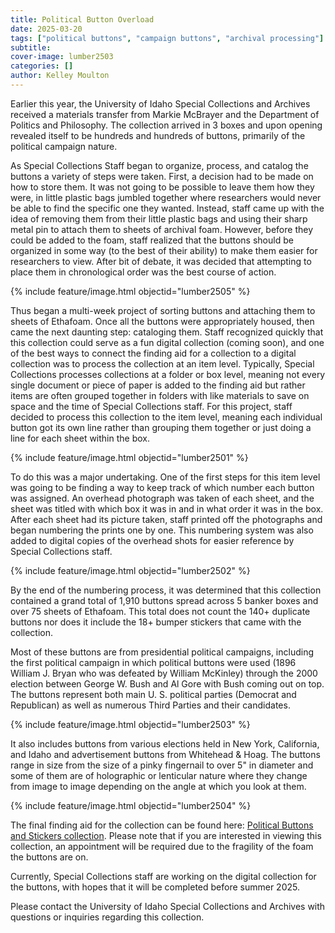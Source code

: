 ```yaml
---
title: Political Button Overload
date: 2025-03-20
tags: ["political buttons", "campaign buttons", "archival processing"]
subtitle: 
cover-image: lumber2503
categories: []
author: Kelley Moulton
---
```


Earlier this year, the University of Idaho Special Collections and Archives received a materials transfer from Markie McBrayer and the Department of Politics and Philosophy. The collection arrived in 3 boxes and upon opening revealed itself to be hundreds and hundreds of buttons, primarily of the political campaign nature. 

As Special Collections Staff began to organize, process, and catalog the buttons a variety of steps were taken. First, a decision had to be made on how to store them. It was not going to be possible to leave them how they were, in little plastic bags jumbled together where researchers would never be able to find the specific one they wanted. Instead, staff came up with the idea of removing them from their little plastic bags and using their sharp metal pin to attach them to sheets of archival foam. However, before they could be added to the foam, staff realized that the buttons should be organized in some way (to the best of their ability) to make them easier for researchers to view. After bit of debate, it was decided that attempting to place them in chronological order was the best course of action. 

{% include feature/image.html objectid="lumber2505" %}

Thus began a multi-week project of sorting buttons and attaching them to sheets of Ethafoam. Once all the buttons were appropriately housed, then came the next daunting step: cataloging them. Staff recognized quickly that this collection could serve as a fun digital collection (coming soon), and one of the best ways to connect the finding aid for a collection to a digital collection was to process the collection at an item level. Typically, Special Collections processes collections at a folder or box level, meaning not every single document or piece of paper is added to the finding aid but rather items are often grouped together in folders with like materials to save on space and the time of Special Collections staff. For this project, staff decided to process this collection to the item level, meaning each individual button got its own line rather than grouping them together or just doing a line for each sheet within the box. 

{% include feature/image.html objectid="lumber2501" %}

To do this was a major undertaking. One of the first steps for this item level was going to be finding a way to keep track of which number each button was assigned. An overhead photograph was taken of each sheet, and the sheet was titled with which box it was in and in what order it was in the box. After each sheet had its picture taken, staff printed off the photographs and began numbering the prints one by one. This numbering system was also added to digital copies of the overhead shots for easier reference by Special Collections staff.

{% include feature/image.html objectid="lumber2502" %}

By the end of the numbering process, it was determined that this collection contained a grand total of 1,910 buttons spread across 5 banker boxes and over 75 sheets of Ethafoam. This total does not count the 140+ duplicate buttons nor does it include the 18+ bumper stickers that came with the collection. 

Most of these buttons are from presidential political campaigns, including the first political campaign in which political buttons were used (1896 William J. Bryan who was defeated by William McKinley) through the 2000 election between George W. Bush and Al Gore with Bush coming out on top. The buttons represent both main U. S. political parties (Democrat and Republican) as well as numerous Third Parties and their candidates.

{% include feature/image.html objectid="lumber2503" %}

It also includes buttons from various elections held in New York, California, and Idaho and advertisement buttons from Whitehead & Hoag. The buttons range in size from the size of a pinky fingernail to over 5" in diameter and some of them are of holographic or lenticular nature where they change from image to image depending on the angle at which you look at them.

{% include feature/image.html objectid="lumber2504" %}

The final finding aid for the collection can be found here: [Political Buttons and Stickers collection](https://archiveswest.orbiscascade.org/ark:80444/xv924702). Please note that if you are interested in viewing this collection, an appointment will be required due to the fragility of the foam the buttons are on.

Currently, Special Collections staff are working on the digital collection for the buttons, with hopes that it will be completed before summer 2025.

Please contact the University of Idaho Special Collections and Archives with questions or inquiries regarding this collection.
